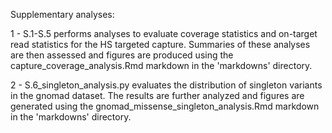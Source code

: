 Supplementary analyses:

1 - S.1-S.5 performs analyses to evaluate coverage statistics and on-target read statistics for the HS targeted capture.
    Summaries of these analyses are then assessed and figures are produced using the capture_coverage_analysis.Rmd
	markdown in the 'markdowns' directory.
	
2 - S.6_singleton_analysis.py evaluates the distribution of singleton variants in the gnomad dataset.
    The results are further analyzed and figures are generated using the gnomad_missense_singleton_analysis.Rmd markdown
	in the 'markdowns' directory.
